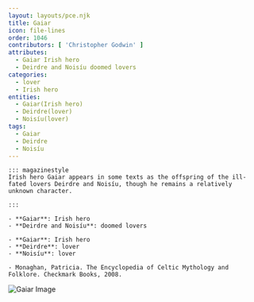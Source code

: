 ```yaml
---
layout: layouts/pce.njk
title: Gaiar
icon: file-lines
order: 1046
contributors: [ 'Christopher Godwin' ]
attributes:
  - Gaiar Irish hero
  - Deirdre and Noisíu doomed lovers
categories:
  - lover
  - Irish hero
entities:
  - Gaiar(Irish hero)
  - Deirdre(lover)
  - Noisíu(lover)
tags:
  - Gaiar
  - Deirdre
  - Noisíu
---
```

``` tab [group1:Info]
::: magazinestyle
Irish hero Gaiar appears in some texts as the offspring of the ill-fated lovers Deirdre and Noisíu, though he remains a relatively unknown character.

:::
```
``` tab [group1:Attributes]
- **Gaiar**: Irish hero
- **Deirdre and Noisíu**: doomed lovers
```
``` tab [group1:Entities]
- **Gaiar**: Irish hero
- **Deirdre**: lover
- **Noisíu**: lover
```
``` tab [group1:Sources]
- Monaghan, Patricia. The Encyclopedia of Celtic Mythology and Folklore. Checkmark Books, 2008.
```
![Gaiar Image]([None])
